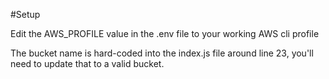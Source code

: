#Setup

Edit the AWS_PROFILE value in the .env file to your working AWS cli profile

The bucket name is hard-coded into the index.js file around line 23, you'll need to update that to a valid bucket.